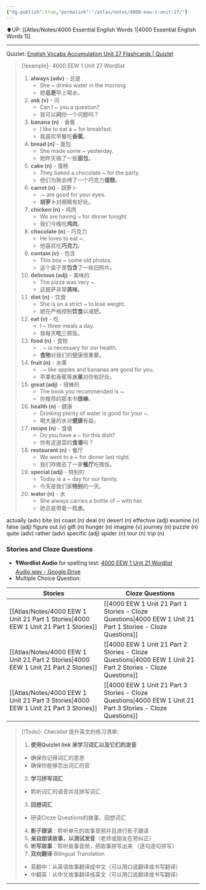 ```yaml
---
{"dg-publish":true,"permalink":"/atlas/notes/4000-eew-1-unit-27/"}
---
```


⬆️UP: [[Atlas/Notes/4000 Essential English Words 1\|4000 Essential English Words 1]]

---
Quizlet: [English Vocabs Accumulation Unit 27 Flashcards | Quizlet]()


> [!example]- 4000 EEW 1 Unit 27 Wordlist
> 1. **always (adv)** - 总是  
>     - She ~ drinks water in the morning.  
>     - 她**总是**早上喝水。
> 2. **ask (v)** - 问  
>     - Can I ~ you a question?  
>     - 我可以**问**你一个问题吗？
> 3. **banana (n)** - 香蕉  
>     - I like to eat a ~ for breakfast.  
>     - 我喜欢早餐吃**香蕉**。
> 4. **bread (n)** - 面包  
>     - She made some ~ yesterday.  
>     - 她昨天做了一些**面包**。
> 5. **cake (n)** - 蛋糕  
>     - They baked a chocolate ~ for the party.
>     - 他们为聚会烤了一个巧克力**蛋糕**。
> 6. **carrot (n)** - 胡萝卜  
>     - .~ are good for your eyes.  
>     - **胡萝卜**对眼睛有好处。
> 7. **chicken (n)** - 鸡肉  
>     - We are having ~ for dinner tonight.  
>     - 我们今晚吃**鸡肉**。
> 8. **chocolate (n)** - 巧克力  
>     - He loves to eat ~.  
>     - 他喜欢吃**巧克力**。  
> 9. **contain (v)** - 包含  
>     - This box ~ some old photos.  
>     - 这个盒子里**包含**了一些旧照片。
> 10. **delicious (adj)** - 美味的  
>     - The pizza was very ~.  
>     - 这披萨非常**美味**。
> 11. **diet (n)** - 饮食  
>     - She is on a strict ~ to lose weight.  
>     - 她在严格控制**饮食**以减肥。  
> 12. **eat (v)** - 吃  
>     - I ~ three meals a day.  
>     - 我每天**吃**三顿饭。
> 13. **food (n)** - 食物  
>     - . ~ is necessary for our health.  
>     - **食物**对我们的健康很重要。
> 14. **fruit (n)** - 水果  
>     - . ~ like apples and bananas are good for you.  
>     - 苹果和香蕉等**水果**对你有好处。
> 15. **great (adj)** - 很棒的  
>     - The book you recommended is ~.  
>     - 你推荐的那本书**很棒**。
> 16. **health (n)** - 健康  
>     - Drinking plenty of water is good for your ~.  
>     - 喝大量的水对**健康**有益。
> 17. **recipe (n)** - 食谱  
>     - Do you have a ~ for this dish?  
>     - 你有这道菜的**食谱**吗？
> 18. **restaurant (n)** - 餐厅  
>     - We went to a ~ for dinner last night.  
>     - 我们昨晚去了一家**餐厅**吃晚饭。
> 19. **special (adj)** - 特别的  
>     - Today is a ~ day for our family.  
>     - 今天是我们家**特别**的一天。
> 20. **water (n)** - 水  
>     - She always carries a bottle of ~ with her.  
>     - 她总是带着一瓶**水**。

actually (adv)
bite (n)
coast (n)
deal (n)
desert (n)
effective (adj)
examine (v)
false (adj)
figure out (v)
gift (n)
hunger (n)
imagine (v)
journey (n)
puzzle (n)
quite (adv)
rather (adv)
specific (adj)
spider (n)
tour (n)
trip (n)


### Stories and Cloze Questions
- 🎙️**Wordlist Audio** for spelling test: [4000 EEW 1 Unit 21 Wordlist Audio.wav - Google Drive]()
- Multiple Choice Question:

| Stories                               | Cloze Questions                                         |
| ------------------------------------- | ------------------------------------------------------- |
| [[Atlas/Notes/4000 EEW 1 Unit 21 Part 1 Stories\|4000 EEW 1 Unit 21 Part 1 Stories]] | [[4000 EEW 1 Unit 21 Part 1 Stories - Cloze Questions\|4000 EEW 1 Unit 21 Part 1 Stories - Cloze Questions]] |
| [[Atlas/Notes/4000 EEW 1 Unit 21 Part 2 Stories\|4000 EEW 1 Unit 21 Part 2 Stories]] | [[4000 EEW 1 Unit 21 Part 2 Stories - Cloze Questions\|4000 EEW 1 Unit 21 Part 2 Stories - Cloze Questions]] |
| [[Atlas/Notes/4000 EEW 1 Unit 21 Part 3 Stories\|4000 EEW 1 Unit 21 Part 3 Stories]] | [[4000 EEW 1 Unit 21 Part 3 Stories - Cloze Questions\|4000 EEW 1 Unit 21 Part 3 Stories - Cloze Questions]] |

> [!Todo]- Checklist 提升英文的练习清单:
> 1. **使用Quizlet link 来学习词汇以及它们的发音** 
>	- 确保你记得词汇的意思 
>	- 确保你能够念出词汇的音 
> 2. **学习拼写词汇** 
>	- 聆听词汇的语音并且拼写词汇 
> 3. **回想词汇**
>	- 研读Cloze Questions的故事，回想词汇 
> 4. **影子跟读**：聆听单元的故事音频并且进行影子跟读 
> 5. **亲自朗读故事，以测试发音**（老师或朋友在旁纠正）
> 6. **听写故事**：聆听故事音频，把故事拼写出来 （逐句逐句拼写）
> 7. **双向翻译** Bilingual Translation 
>	- 英翻中：从英语故事翻译成中文（可以用口说翻译或书写翻译）
>	- 中翻英：从中文故事翻译成英文（可以用口说翻译或书写翻译）

---
